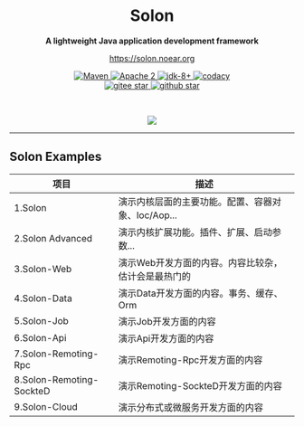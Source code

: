 <h1 align="center" style="text-align:center;">
  Solon
</h1>
<p align="center">
	<strong>A lightweight Java application development framework</strong>
</p>
<p align="center">
	<a href="https://solon.noear.org/">https://solon.noear.org</a>
</p>

<p align="center">
    <a target="_blank" href="https://search.maven.org/search?q=org.noear%20solon">
        <img src="https://img.shields.io/maven-central/v/org.noear/solon.svg?label=Maven%20Central" alt="Maven" />
    </a>
    <a target="_blank" href="https://license.coscl.org.cn/Apache2/">
		<img src="https://img.shields.io/:license-Apache2-blue.svg" alt="Apache 2" />
	</a>
    <a target="_blank" href="https://www.oracle.com/java/technologies/javase/javase-jdk8-downloads.html">
		<img src="https://img.shields.io/badge/JDK-8+-green.svg" alt="jdk-8+" />
	</a>
    <a href="https://app.codacy.com/gh/noear/solon/dashboard">
		<img src="https://app.codacy.com/project/badge/Grade/8a6897d9de7440dd9de8804c28d2871d" alt="codacy"/>
	</a>
    <br />
    <a target="_blank" href='https://gitee.com/noear/solon/stargazers'>
		<img src='https://gitee.com/noear/solon/badge/star.svg' alt='gitee star'/>
	</a>
    <a target="_blank" href='https://github.com/noear/solon/stargazers'>
		<img src="https://img.shields.io/github/stars/noear/solon.svg?logo=github" alt="github star"/>
	</a>
</p>

<br/>
<p align="center">
	<a href="https://jq.qq.com/?_wv=1027&k=kjB5JNiC">
	<img src="https://img.shields.io/badge/QQ交流群-22200020-orange"/></a>
</p>


<hr />


## Solon Examples


| 项目                    | 描述                             | 
|-----------------------|--------------------------------| 
| 1.Solon               | 演示内核层面的主要功能。配置、容器对象、Ioc/Aop... |
| 2.Solon Advanced      | 演示内核扩展功能。插件、扩展、启动参数...         |
| 3.Solon-Web           | 演示Web开发方面的内容。内容比较杂，估计会是最热门的    | 
| 4.Solon-Data          | 演示Data开发方面的内容。事务、缓存、Orm        | 
| 5.Solon-Job           | 演示Job开发方面的内容                   | 
| 6.Solon-Api           | 演示Api开发方面的内容                   | 
| 7.Solon-Remoting-Rpc  | 演示Remoting-Rpc开发方面的内容          | 
| 8.Solon-Remoting-SockteD | 演示Remoting-SockteD开发方面的内容      | 
| 9.Solon-Cloud         | 演示分布式或微服务开发方面的内容               | 
